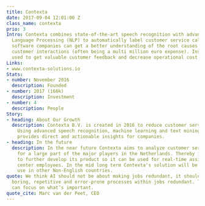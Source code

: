 ```yaml
---
title: Contexta
date: 2017-09-04 12:01:00 Z
class_name: contexta
prio: 3
Intro: Contexta combines state-of-the-art speech recognition with advanced Natural
  Language Processing (NLP) to automatically label customer service calls. Using Contexta's
  software companies can get a better understanding of the root causes of its spoken
  customer interactions (often being a multi million euro expense). Insights can be
  used to get valuable customer feedback and decrease operational cost significantly.
Links:
- www.contexta-solutions.io
Stats:
- number: November 2016
  description: Founded
- number: 2017 (166k)
  description: Investment
- number: 4
  description: People
Story:
- heading: About Our Growth
  description: Contexta B.V. is created in 2016 to reduce customer service cost significantly.
    Using advanced speech recognition, machine learning and text mining tools, Contexta
    provides direct and actionable insights for companies.
- heading: In the future
  description: In the near future Contexta aims to analyze customer service calls
    for a large part of the major players in the Netherlands. Thereby it has the ambition
    to further develop its product so it can be used for real-time assistance of call
    center employees. In the mid long term Contexta's solution will be scaled for
    use in other Non-English countries.
quote: We think AI should not be about making jobs redundant, it should be about making
  boring, repetitive and error-prone processes within jobs redundant. This way humans
  can focus on what’s important.
quote_cite: Marc van der Peet, CEO
---
```


